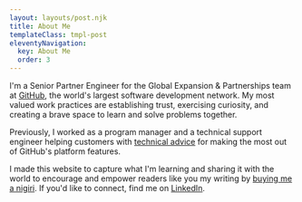 ```yaml
---
layout: layouts/post.njk
title: About Me
templateClass: tmpl-post
eleventyNavigation:
  key: About Me
  order: 3
---
```


I'm a Senior Partner Engineer for the Global Expansion & Partnerships team at [GitHub](https://github.com), the world's largest software development network. My most valued work practices are establishing trust, exercising curiosity, and creating a brave space to learn and solve problems together.

Previously, I worked as a program manager and a technical support engineer helping customers with <a href="https://github.community/u/francisfuzz/activity/solved" target="_blank">technical advice</a> for making the most out of GitHub's platform features.

I made this website to capture what I'm learning and sharing it with the world to encourage and empower readers like you my writing by [buying me a nigiri](https://www.buymeacoffee.com/francisfuzz). If you'd like to connect, find me on [LinkedIn](https://www.linkedin.com/in/francis-b).
